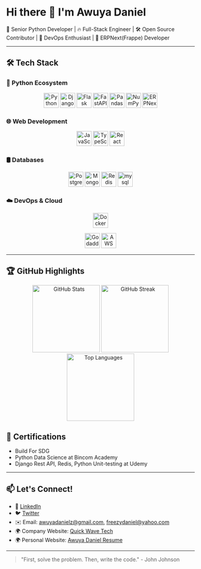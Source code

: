 # Hi there 👋 I'm Awuya Daniel

🚀 Senior Python Developer | 🔥 Full-Stack Engineer | 🛠️ Open Source Contributor | 🚢 DevOps Enthusiast | 🏢 ERPNext(Frappe) Developer

---

## 🛠️ Tech Stack

### 🐍 Python Ecosystem
<div align="center">
  <img src="https://cdn.jsdelivr.net/gh/devicons/devicon/icons/python/python-original.svg" height="40" alt="Python" title="Python" />
  <img src="https://cdn.jsdelivr.net/gh/devicons/devicon/icons/django/django-plain.svg" height="40" alt="Django" title="Django" />
  <img src="https://cdn.jsdelivr.net/gh/devicons/devicon/icons/flask/flask-original.svg" height="40" alt="Flask" title="Flask" />
  <img src="https://cdn.jsdelivr.net/gh/devicons/devicon/icons/fastapi/fastapi-original.svg" height="40" alt="FastAPI" title="FastAPI" />
  <img src="https://cdn.jsdelivr.net/gh/devicons/devicon/icons/pandas/pandas-original.svg" height="40" alt="Pandas" title="Pandas" />
  <img src="https://cdn.jsdelivr.net/gh/devicons/devicon/icons/numpy/numpy-original.svg" height="40" alt="NumPy" title="NumPy" />
  <img src="https://imgs.search.brave.com/TeIQdl6gHOULArHaAkUlIqKg5mcL7DzLjBqqTyzXT4E/rs:fit:860:0:0:0/g:ce/aHR0cHM6Ly9naXRo/dWIuY29tL2ZyYXBw/ZS9lcnBuZXh0L3Jh/dy9kZXZlbG9wL2Vy/cG5leHQvcHVibGlj/L2ltYWdlcy92MTYv/ZXJwbmV4dC5zdmc" height="40" alt="ERPNext" title="ERPNext" />
</div>

### 🌐 Web Development
<div align="center">
  <img src="https://cdn.jsdelivr.net/gh/devicons/devicon/icons/javascript/javascript-original.svg" height="40" alt="JavaScript" title="JavaScript" />
  <img src="https://cdn.jsdelivr.net/gh/devicons/devicon/icons/typescript/typescript-original.svg" height="40" alt="TypeScript" title="TypeScript" />
  <img src="https://cdn.jsdelivr.net/gh/devicons/devicon/icons/react/react-original.svg" height="40" alt="React" title="React" />

[//]: # (  <img src="https://cdn.jsdelivr.net/gh/devicons/devicon/icons/nextjs/nextjs-original.svg" height="40" alt="Next.js" title="Next.js" />)

[//]: # (  <img src="https://cdn.jsdelivr.net/gh/devicons/devicon/icons/nodejs/nodejs-original.svg" height="40" alt="NodeJS" title="Node.js" />)
</div>

### 🛢️ Databases
<div align="center">
  <img src="https://cdn.jsdelivr.net/gh/devicons/devicon/icons/postgresql/postgresql-original.svg" height="40" alt="PostgreSQL" title="PostgreSQL" />
  <img src="https://cdn.jsdelivr.net/gh/devicons/devicon/icons/mongodb/mongodb-original.svg" height="40" alt="MongoDB" title="MongoDB" />
  <img src="https://cdn.jsdelivr.net/gh/devicons/devicon/icons/redis/redis-original.svg" height="40" alt="Redis" title="Redis" />
  <img src="https://cdn.jsdelivr.net/gh/devicons/devicon@latest/icons/mysql/mysql-original-wordmark.svg" height="40" alt="mysql" title="mysql" />
</div>

### ☁️ DevOps & Cloud
<div align="center">
  <img src="https://cdn.jsdelivr.net/gh/devicons/devicon/icons/docker/docker-original.svg" height="40" alt="Docker" title="Docker" />

[//]: # (  <img src="https://cdn.jsdelivr.net/gh/devicons/devicon/icons/kubernetes/kubernetes-plain.svg" height="40" alt="Kubernetes" title="Kubernetes" />)
  <img src="https://s23.q4cdn.com/406380394/files/images/media_resources/2022/GD_LOCKUP_RGB_BW_DARK_BG.svg" height="40" alt="Godaddy" title="godaddy" />
  <img src="https://cdn.jsdelivr.net/gh/devicons/devicon@latest/icons/amazonwebservices/amazonwebservices-original-wordmark.svg" height="40" alt="AWS" title="AWS" />

[//]: # (  <img src="https://cdn.jsdelivr.net/gh/devicons/devicon/icons/azure/azure-original.svg" height="40" alt="Azure" title="Azure" />)
[//]: # (  <img src="https://cdn.jsdelivr.net/gh/devicons/devicon/icons/terraform/terraform-original.svg" height="40" alt="Terraform" title="Terraform" />)
</div>

---

## 🏆 GitHub Highlights

<div align="center">
  <img src="https://github-readme-stats.vercel.app/api?username=AwuyaDaniel&show_icons=true&theme=radical&count_private=true&include_all_commits=true" height="180" alt="GitHub Stats" />
  <img src="https://github-readme-streak-stats.herokuapp.com/?user=AwuyaDaniel&theme=radical" height="180" alt="GitHub Streak" />
  <img src="https://github-readme-stats.vercel.app/api/top-langs/?username=AwuyaDaniel&layout=compact&theme=radical&hide=html,css" height="180" alt="Top Languages"/>
</div>

[//]: # (---)

[//]: # ()
[//]: # (## 🔥 Recent Projects)

[//]: # ()
[//]: # (### 🚀 [Project Name] - Tyktt)

[//]: # (- Built with: Python, Django, HTML, Css, JS)

[//]: # (- Key features: Scalable architecture, CI/CD pipeline, flight booking etc.)

[//]: # (- [Live Demo]&#40;#&#41; | [GitHub Repo]&#40;#&#41;)

[//]: # ()
[//]: # (### 🌟 [Project Name] - Brief Description)

[//]: # (- Built with: FastAPI, PostgreSQL, Docker)

[//]: # (- Key features: Microservices architecture, etc.)

[//]: # (- [Live Demo]&#40;#&#41; | [GitHub Repo]&#40;#&#41;)

[//]: # ()
[//]: # (---)

[//]: # (## 📝 Latest Blog Posts)

[//]: # (- [5 Advanced Python Patterns You Should Know]&#40;#&#41;)

[//]: # (- [Building Scalable Microservices with FastAPI]&#40;#&#41;)

[//]: # (- [DevOps Best Practices for Python Developers]&#40;#&#41;)

[//]: # ()
[//]: # (---)

## 🏅 Certifications
- Build For SDG
- Python Data Science at Bincom Academy
- Django Rest API, Redis, Python Unit-testing  at Udemy

---

## 📫 Let's Connect!
- 💼 [LinkedIn](https://www.linkedin.com/in/awuya-daniel-09116b362/)
- 🐦 [Twitter](https://x.com/freezy_daniel)
- ✉️ Email: awuyadanielz@gmail.com, freezydaniel@yahoo.com
- 🌍 Company Website: [Quick Wave Tech](https://quickwavetech.com/)
- 🌍 Personal Website: [Awuya Daniel Resume](https://django-resume-neon.vercel.app/#home)

---

> "First, solve the problem. Then, write the code." - John Johnson